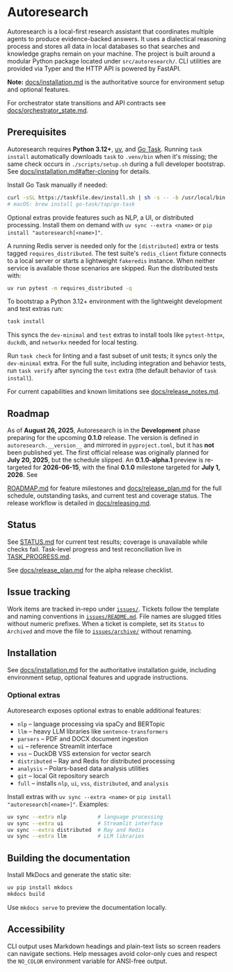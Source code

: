 # Autoresearch

Autoresearch is a local-first research assistant that coordinates multiple agents to
produce evidence-backed answers. It uses a dialectical reasoning process and stores all
data in local databases so that searches and knowledge graphs remain on your machine.
The project is built around a modular Python package located under `src/autoresearch/`.
CLI utilities are provided via Typer and the HTTP API is powered by FastAPI.

**Note:** [docs/installation.md](docs/installation.md) is the authoritative
source for environment setup and optional features.

For orchestrator state transitions and API contracts see
[docs/orchestrator_state.md](docs/orchestrator_state.md).

## Prerequisites

Autoresearch requires **Python 3.12+**,
[uv](https://github.com/astral-sh/uv), and
[Go Task](https://taskfile.dev/). Running `task install` automatically downloads
`task` to `.venv/bin` when it's missing; the same check occurs in
`./scripts/setup.sh` during a full developer bootstrap. See
[docs/installation.md#after-cloning](docs/installation.md#after-cloning) for
details.

Install Go Task manually if needed:

```bash
curl -sSL https://taskfile.dev/install.sh | sh -s -- -b /usr/local/bin
# macOS: brew install go-task/tap/go-task
```

Optional extras provide features such as NLP, a UI, or distributed
processing. Install them on demand with `uv sync --extra <name>` or
`pip install "autoresearch[<name>]"`.

A running Redis server is needed only for the `[distributed]` extra or tests
tagged `requires_distributed`. The test suite's `redis_client` fixture connects
to a local server or starts a lightweight `fakeredis` instance. When neither
service is available those scenarios are skipped. Run the distributed tests
with:

```bash
uv run pytest -m requires_distributed -q
```

To bootstrap a Python 3.12+ environment with the lightweight development and test
extras run:

```bash
task install
```

This syncs the `dev-minimal` and `test` extras to install tools like
`pytest-httpx`, `duckdb`, and `networkx` needed for local testing.

Run `task check` for linting and a fast subset of unit tests; it syncs only the
`dev-minimal` extra. For the full suite, including integration and behavior
tests, run `task verify` after syncing the `test` extra (the default behavior of
`task install`).

For current capabilities and known limitations see
[docs/release_notes.md](docs/release_notes.md).

## Roadmap

As of **August 26, 2025**, Autoresearch is in the **Development** phase
preparing for the upcoming **0.1.0** release. The version is defined in
`autoresearch.__version__` and mirrored in `pyproject.toml`, but it has
**not** been published yet. The first official release was originally
planned for **July 20, 2025**, but the schedule slipped. An
**0.1.0-alpha.1** preview is re-targeted for **2026-06-15**, with
the final **0.1.0** milestone targeted for **July 1, 2026**. See

[ROADMAP.md](ROADMAP.md) for feature milestones and
[docs/release_plan.md](docs/release_plan.md) for the full schedule,
outstanding tasks, and current test and coverage status. The release
workflow is detailed in [docs/releasing.md](docs/releasing.md).

## Status

See [STATUS.md](STATUS.md) for current test results; coverage is unavailable
while checks fail.
Task-level progress and test reconciliation live in
[TASK_PROGRESS.md](TASK_PROGRESS.md).

See [docs/release_plan.md](docs/release_plan.md#alpha-release-checklist) for the
alpha release checklist.

## Issue tracking

Work items are tracked in-repo under [`issues/`](issues). Tickets follow
the template and naming conventions in
[`issues/README.md`](issues/README.md). File names are slugged titles
without numeric prefixes. When a ticket is complete, set its `Status` to
`Archived` and move the file to [`issues/archive/`](issues/archive)
without renaming.

## Installation

See [docs/installation.md](docs/installation.md) for the authoritative
installation guide, including environment setup, optional features and
upgrade instructions.

### Optional extras

Autoresearch exposes optional extras to enable additional features:

- `nlp` – language processing via spaCy and BERTopic
- `llm` – heavy LLM libraries like `sentence-transformers`
- `parsers` – PDF and DOCX document ingestion
- `ui` – reference Streamlit interface
- `vss` – DuckDB VSS extension for vector search
- `distributed` – Ray and Redis for distributed processing
- `analysis` – Polars-based data analysis utilities
- `git` – local Git repository search
- `full` – installs `nlp`, `ui`, `vss`, `distributed`, and `analysis`

Install extras with `uv sync --extra <name>` or
`pip install "autoresearch[<name>]"`. Examples:

```bash
uv sync --extra nlp          # language processing
uv sync --extra ui           # Streamlit interface
uv sync --extra distributed  # Ray and Redis
uv sync --extra llm          # LLM libraries
```

## Building the documentation

Install MkDocs and generate the static site:

```bash
uv pip install mkdocs
mkdocs build
```

Use `mkdocs serve` to preview the documentation locally.

## Accessibility

CLI output uses Markdown headings and plain-text lists so screen readers can
navigate sections. Help messages avoid color-only cues and respect the
`NO_COLOR` environment variable for ANSI-free output.
